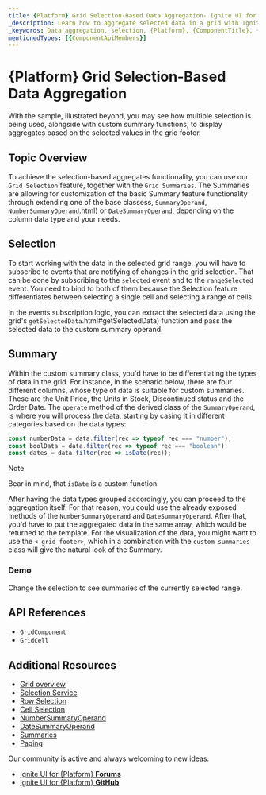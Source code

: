 ```yaml
---
title: {Platform} Grid Selection-Based Data Aggregation- Ignite UI for {Platform}
_description: Learn how to aggregate selected data in a grid with Ignite UI. Get instant content aggregations in the virtualized data and rich API for your next project.
_keywords: Data aggregation, selection, {Platform}, {ComponentTitle}, {ComponentName}, {ProductName}, Infragistics {Platform}, infragistics
mentionedTypes: [{ComponentApiMembers}]
---
```


# {Platform} Grid Selection-Based Data Aggregation

With the sample, illustrated beyond, you may see how multiple selection is being used, alongside with custom summary functions, to display aggregates based on the selected values in the grid footer.

## Topic Overview

To achieve the selection-based aggregates functionality, you can use our `Grid Selection` feature, together with the `Grid Summaries`.
The Summaries are allowing for customization of the basic Summary feature functionality through extending one of the base classess, `SummaryOperand`, `NumberSummaryOperand`.html) or `DateSummaryOperand`, depending on the column data type and your needs.

## Selection
To start working with the data in the selected grid range, you will have to subscribe to events that are notifying of changes in the grid selection. That can be done by subscribing to the `selected` event and to the `rangeSelected` event. You need to bind to both of them because the Selection feature differentiates between selecting a single cell and selecting a range of cells.

In the events subscription logic, you can extract the selected data using the grid's `getSelectedData`.html#getSelectedData) function and pass the selected data to the custom summary operand.


## Summary
Within the custom summary class, you'd have to be differentiating the types of data in the grid. For instance, in the scenario below, there are four different columns, whose type of data is suitable for custom summaries. These are the Unit Price, the Units in Stock, Discontinued status and the Order Date.
The `operate` method of the derived class of the `SummaryOperand`, is where you will process the data, starting by casing it in different categories based on the data types:

```typescript
const numberData = data.filter(rec => typeof rec === "number");
const boolData = data.filter(rec => typeof rec === "boolean");
const dates = data.filter(rec => isDate(rec));
```

> [!NOTE]
> Bear in mind, that `isDate` is a custom function.

After having the data types grouped accordingly, you can proceed to the aggregation itself. For that reason, you could use the already exposed methods of the `NumberSummaryOperand` and `DateSummaryOperand`.
After that, you'd have to put the aggregated data in the same array, which would be returned to the template.
For the visualization of the data, you might want to use the `<-grid-footer>`, which in a combination with the `custom-summaries` class will give the natural look of the Summary.


### Demo
Change the selection to see summaries of the currently selected range.


<code-view style="height: 560px;"
           data-demos-base-url="{environment:dvDemosBaseUrl}"
           iframe-src="{environment:dvDemosBaseUrl}/grid/custom-summaries-selection" >
</code-view>


## API References

* `GridComponent`
* `GridCell`

## Additional Resources
<div class="divider--half"></div>

* [Grid overview](grid.md)
* [Selection Service]({environment:{Platform}ApiUrl}/classes/gridselectionservice.html)
* [Row Selection](row-selection.md)
* [Cell Selection](cell-selection.md)
* [NumberSummaryOperand]({environment:{Platform}ApiUrl}/classes/numbersummaryoperand.html)
* [DateSummaryOperand]({environment:{Platform}ApiUrl}/classes/datesummaryoperand.html)
* [Summaries](summaries.md)
* [Paging](paging.md)

<div class="divider--half"></div>
Our community is active and always welcoming to new ideas.

* [Ignite UI for {Platform} **Forums**](https://www.infragistics.com/community/forums/f/ignite-ui-for-{Platform})
* [Ignite UI for {Platform} **GitHub**](https://github.com/IgniteUI/igniteui-{Platform})